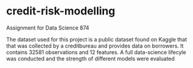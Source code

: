 # credit-risk-modelling
Assignment for Data Science 874

The dataset used for this project is a public dataset found on Kaggle that that was collected by a creditbureau and provides data on borrowers. It contains 32581 observations and 12 features. A full data-science lifecyle was conducted and the strength of different models were evaluated
